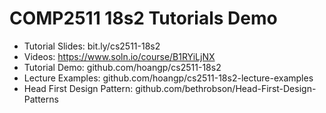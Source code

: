 # COMP2511 18s2 Tutorials Demo

- Tutorial Slides: bit.ly/cs2511-18s2
- Videos: https://www.soln.io/course/B1RYiLjNX
- Tutorial Demo: github.com/hoangp/cs2511-18s2
- Lecture Examples: github.com/hoangp/cs2511-18s2-lecture-examples
- Head First Design Pattern: github.com/bethrobson/Head-First-Design-Patterns
